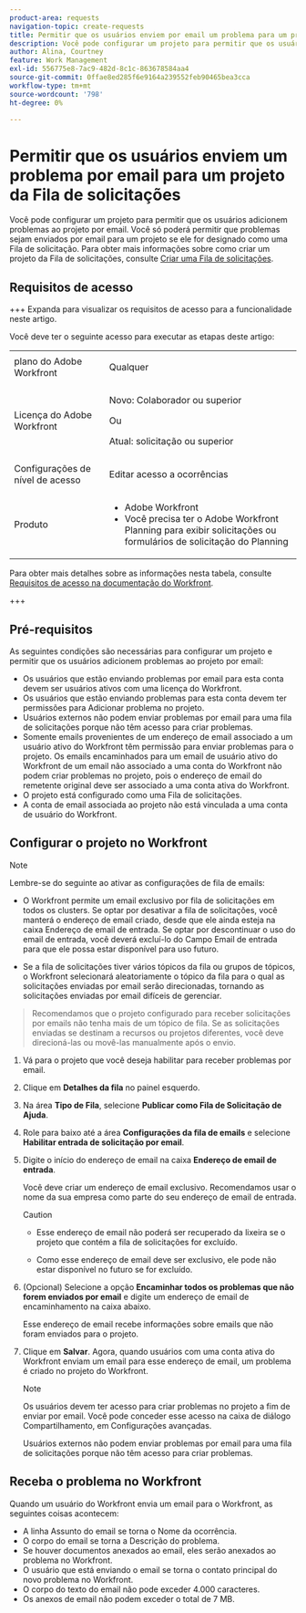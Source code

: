 ```yaml
---
product-area: requests
navigation-topic: create-requests
title: Permitir que os usuários enviem por email um problema para um projeto da fila de solicitações
description: Você pode configurar um projeto para permitir que os usuários adicionem problemas ao projeto por email.
author: Alina, Courtney
feature: Work Management
exl-id: 556775e8-7ac9-482d-8c1c-863678584aa4
source-git-commit: 0ffae8ed285f6e9164a239552feb90465bea3cca
workflow-type: tm+mt
source-wordcount: '798'
ht-degree: 0%

---
```


# Permitir que os usuários enviem um problema por email para um projeto da Fila de solicitações

<!-- Audited: 4/2025 -->

<!--
<p style="color: #ff1493;" data-mc-conditions="QuicksilverOrClassic.Draft mode">(NOTE:&nbsp;When updating POP account information here, also update information in these articles: Allowing users to reply to email notifications, Configuring Email Notifications, Understanding the Queue Details Tab in a Project )</p>
-->

Você pode configurar um projeto para permitir que os usuários adicionem problemas ao projeto por email. Você só poderá permitir que problemas sejam enviados por email para um projeto se ele for designado como uma Fila de solicitação. Para obter mais informações sobre como criar um projeto da Fila de solicitações, consulte [Criar uma Fila de solicitações](../../../manage-work/requests/create-and-manage-request-queues/create-request-queue.md).

## Requisitos de acesso

+++ Expanda para visualizar os requisitos de acesso para a funcionalidade neste artigo.

Você deve ter o seguinte acesso para executar as etapas deste artigo:

<table style="table-layout:auto"> 
 <col> 
 <col> 
 <tbody> 
  <tr> 
   <td role="rowheader">plano do Adobe Workfront</td> 
   <td> <p>Qualquer </p> </td> 
  </tr> 
  <tr> 
   <td role="rowheader">Licença do Adobe Workfront</td> 
   <td> <p>Novo: Colaborador ou superior</p>
   Ou
   <p>Atual: solicitação ou superior</p>
    </td> 
  </tr> 
  <tr> 
   <td role="rowheader">Configurações de nível de acesso</td> 
   <td> <p>Editar acesso a ocorrências</p>  </td> 
  </tr> 
  <tr> 
   <td role="rowheader"> Produto</td> 
   <td> <ul><li>Adobe Workfront</li><li>Você precisa ter o Adobe Workfront Planning para exibir solicitações ou formulários de solicitação do Planning</td> 
  </tr> 
 </tbody> 
</table>

Para obter mais detalhes sobre as informações nesta tabela, consulte [Requisitos de acesso na documentação do Workfront](/help/quicksilver/administration-and-setup/add-users/access-levels-and-object-permissions/access-level-requirements-in-documentation.md).

+++

## Pré-requisitos

As seguintes condições são necessárias para configurar um projeto e permitir que os usuários adicionem problemas ao projeto por email:

* Os usuários que estão enviando problemas por email para esta conta devem ser usuários ativos com uma licença do Workfront.
* Os usuários que estão enviando problemas para esta conta devem ter permissões para Adicionar problema no projeto.
* Usuários externos não podem enviar problemas por email para uma fila de solicitações porque não têm acesso para criar problemas.
* Somente emails provenientes de um endereço de email associado a um usuário ativo do Workfront têm permissão para enviar problemas para o projeto. Os emails encaminhados para um email de usuário ativo do Workfront de um email não associado a uma conta do Workfront não podem criar problemas no projeto, pois o endereço de email do remetente original deve ser associado a uma conta ativa do Workfront.
* O projeto está configurado como uma Fila de solicitações.
* A conta de email associada ao projeto não está vinculada a uma conta de usuário do Workfront.

## Configurar o projeto no Workfront

>[!NOTE]
>
>Lembre-se do seguinte ao ativar as configurações de fila de emails:
>
>* O Workfront permite um email exclusivo por fila de solicitações em todos os clusters. Se optar por desativar a fila de solicitações, você manterá o endereço de email criado, desde que ele ainda esteja na caixa Endereço de email de entrada. Se optar por descontinuar o uso do email de entrada, você deverá excluí-lo do Campo Email de entrada para que ele possa estar disponível para uso futuro.
>
>* Se a fila de solicitações tiver vários tópicos da fila ou grupos de tópicos, o Workfront selecionará aleatoriamente o tópico da fila para o qual as solicitações enviadas por email serão direcionadas, tornando as solicitações enviadas por email difíceis de gerenciar.
>  >Recomendamos que o projeto configurado para receber solicitações por emails não tenha mais de um tópico de fila. Se as solicitações enviadas se destinam a recursos ou projetos diferentes, você deve direcioná-las ou movê-las manualmente após o envio.

1. Vá para o projeto que você deseja habilitar para receber problemas por email.
1. Clique em **Detalhes da fila** no painel esquerdo.
1. Na área **Tipo de Fila**, selecione **Publicar como Fila de Solicitação de Ajuda**.

1. Role para baixo até a área **Configurações da fila de emails** e selecione **Habilitar entrada de solicitação por email**.

1. Digite o início do endereço de email na caixa **Endereço de email de entrada**.

   Você deve criar um endereço de email exclusivo. Recomendamos usar o nome da sua empresa como parte do seu endereço de email de entrada.

   >[!CAUTION]
   >
   >* Esse endereço de email não poderá ser recuperado da lixeira se o projeto que contém a fila de solicitações for excluído.
   >
   >* Como esse endereço de email deve ser exclusivo, ele pode não estar disponível no futuro se for excluído.
   <!--
   >This was the case previously, but it's not working this way anymore, since August 2022: * Emails forwarded to this email address are not added as issues to the project in&nbsp;Workfront. Only emails created from this email address are added as issues.
   -->

1. (Opcional) Selecione a opção **Encaminhar todos os problemas que não forem enviados por email** e digite um endereço de email de encaminhamento na caixa abaixo.

   Esse endereço de email recebe informações sobre emails que não foram enviados para o projeto.

1. Clique em **Salvar**. Agora, quando usuários com uma conta ativa do Workfront enviam um email para esse endereço de email, um problema é criado no projeto do Workfront.

   >[!NOTE]
   >
   >Os usuários devem ter acesso para criar problemas no projeto a fim de enviar por email. Você pode conceder esse acesso na caixa de diálogo Compartilhamento, em Configurações avançadas.
   >
   >Usuários externos não podem enviar problemas por email para uma fila de solicitações porque não têm acesso para criar problemas.

## Receba o problema no Workfront

Quando um usuário do Workfront envia um email para o Workfront, as seguintes coisas acontecem:

* A linha Assunto do email se torna o Nome da ocorrência.
* O corpo do email se torna a Descrição do problema.
* Se houver documentos anexados ao email, eles serão anexados ao problema no Workfront.
* O usuário que está enviando o email se torna o contato principal do novo problema no Workfront.
* O corpo do texto do email não pode exceder 4.000 caracteres.
* Os anexos de email não podem exceder o total de 7 MB.
